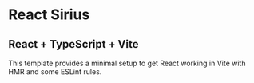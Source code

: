 # React Sirius

## React + TypeScript + Vite

This template provides a minimal setup to get React working in Vite with HMR and some ESLint rules.
